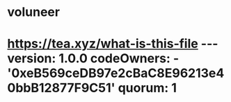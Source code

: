 # voluneer
# https://tea.xyz/what-is-this-file --- version: 1.0.0 codeOwners:   - '0xeB569ceDB97e2cBaC8E96213e40bbB12877F9C51' quorum: 1
